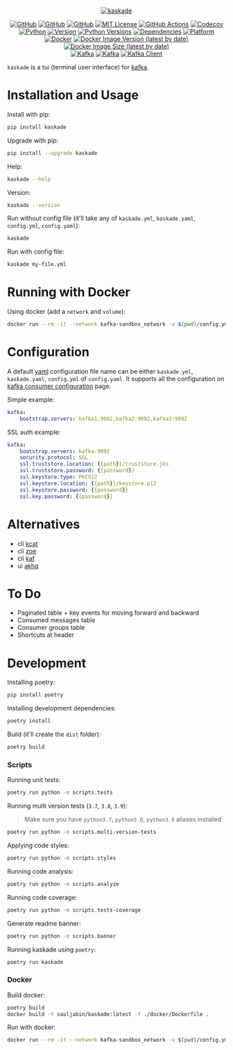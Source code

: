 <p align="center">
<a href="https://github.com/sauljabin/kaskade"><img alt="kaskade" src="https://raw.githubusercontent.com/sauljabin/kaskade/main/screenshots/kaskade.png"></a>
</p>
<p align="center">
<a href="https://github.com"><img alt="GitHub" src="https://img.shields.io/badge/-github-orange?logo=github&logoColor=white"></a>
<a href="https://github.com/sauljabin/kaskade"><img alt="GitHub" src="https://img.shields.io/badge/status-active-success"></a>
<a href="https://github.com/sauljabin/kaskade"><img alt="GitHub" src="https://badges.pufler.dev/updated/sauljabin/kaskade?label=updated"></a>
<a href="https://github.com/sauljabin/kaskade/blob/main/LICENSE"><img alt="MIT License" src="https://img.shields.io/github/license/sauljabin/kaskade"></a>
<a href="https://github.com/sauljabin/kaskade/actions"><img alt="GitHub Actions" src="https://img.shields.io/github/checks-status/sauljabin/kaskade/main?label=tests"></a>
<a href="https://app.codecov.io/gh/sauljabin/kaskade"><img alt="Codecov" src="https://img.shields.io/codecov/c/github/sauljabin/kaskade"></a>
<br>
<a href="https://www.python.org/"><img alt="Python" src="https://img.shields.io/badge/-python-success?logo=python&logoColor=white"></a>
<a href="https://pypi.org/project/kaskade"><img alt="Version" src="https://img.shields.io/pypi/v/kaskade?label=kaskade"></a>
<a href="https://pypi.org/project/kaskade"><img alt="Python Versions" src="https://img.shields.io/pypi/pyversions/kaskade"></a>
<a href="https://libraries.io/pypi/kaskade"><img alt="Dependencies" src="https://img.shields.io/librariesio/release/pypi/kaskade"></a>
<a href="https://pypi.org/project/kaskade"><img alt="Platform" src="https://img.shields.io/badge/platform-linux%20%7C%20osx-0da5e0"></a>
<br>
<a href="https://www.docker.com/"><img alt="Docker" src="https://img.shields.io/badge/-docker-blue?logo=docker&logoColor=white"></a>
<a href="https://hub.docker.com/r/sauljabin/kaskade"><img alt="Docker Image Version (latest by date)" src="https://img.shields.io/docker/v/sauljabin/kaskade?label=tag"></a>
<a href="https://hub.docker.com/r/sauljabin/kaskade"><img alt="Docker Image Size (latest by date)" src="https://img.shields.io/docker/image-size/sauljabin/kaskade"></a>
<br>
<a href="https://kafka.apache.org/"><img alt="Kafka" src="https://img.shields.io/badge/-kafka-grey?logo=apache-kafka&logoColor=white"></a>
<a href="https://kafka.apache.org/"><img alt="Kafka" src="https://img.shields.io/badge/kafka-2.8%20%7C%203.0-blue"/></a>
<a href="https://pypi.org/project/confluent-kafka/"><img alt="Kafka Client" src="https://img.shields.io/pypi/v/confluent-kafka?label=kafka%20client"></a>
</p>

`kaskade` is a tui (terminal user interface) for [kafka](https://kafka.apache.org/).

# Installation and Usage

Install with pip:
```sh
pip install kaskade
```

Upgrade with pip:
```sh
pip install --upgrade kaskade
```

Help:
```sh
kaskade --help
```

Version:
```sh
kaskade --version
```

Run without config file (it'll take any of `kaskade.yml`, `kaskade.yaml`, `config.yml`, `config.yaml`):
```sh
kaskade
```

Run with config file:
```sh
kaskade my-file.yml
```

# Running with Docker

Using docker (add a `network` and `volume`):
```sh
docker run --rm -it --network kafka-sandbox_network -v $(pwd)/config.yml:/kaskade/config.yml sauljabin/kaskade:latest
```

# Configuration

A default [yaml](https://yaml.org/spec/1.2/spec.html) configuration file name can be either `kaskade.yml`, `kaskade.yaml`, `config.yml` of `config.yaml`. It supports all the configuration on [kafka consumer configuration](https://kafka.apache.org/documentation/#consumerconfigs) page.

Simple example:

```yml
kafka:
    bootstrap.servers: kafka1:9092,kafka2:9092,kafka3:9092
```

SSL auth example:

```yml
kafka:
    bootstrap.servers: kafka:9092
    security.protocol: SSL
    ssl.truststore.location: {{path}}/truststore.jks
    ssl.truststore.password: {{password}}
    ssl.keystore.type: PKCS12
    ssl.keystore.location: {{path}}/keystore.p12
    ssl.keystore.password: {{password}}
    ssl.key.password: {{password}}
```

# Alternatives

- cli [kcat](https://github.com/edenhill/kcat)
- cli [zoe](https://github.com/adevinta/zoe)
- cli [kaf](https://github.com/birdayz/kaf)
- ui [akhq](https://github.com/tchiotludo/akhq)

# To Do

- Paginated table + key events for moving forward and backward
- Consumed messages table
- Consumer groups table
- Shortcuts at header

# Development

Installing poetry:
```sh
pip install poetry
```

Installing development dependencies:
```sh
poetry install
```

Build (it'll create the `dist` folder):
```sh
poetry build
```

### Scripts

Running unit tests:
```sh
poetry run python -m scripts.tests
```

Running multi version tests (`3.7`, `3.8`, `3.9`):

> Make sure you have `python3.7`, `python3.8`, `python3.9` aliases installed

```sh
poetry run python -m scripts.multi-version-tests
```

Applying code styles:
```sh
poetry run python -m scripts.styles
```

Running code analysis:
```sh
poetry run python -m scripts.analyze
```

Running code coverage:
```sh
poetry run python -m scripts.tests-coverage
```

Generate readme banner:
```sh
poetry run python -m scripts.banner
```

Running kaskade using `poetry`:
```sh
poetry run kaskade
```

### Docker

Build docker:
```sh
poetry build
docker build -t sauljabin/kaskade:latest -f ./docker/Dockerfile .
```

Run with docker:
```sh
docker run --rm -it --network kafka-sandbox_network -v $(pwd)/config.yml:/kaskade/config.yml sauljabin/kaskade:latest
```